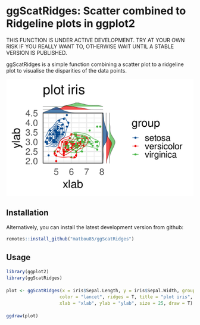 

# ggScatRidges: Scatter combined to Ridgeline plots in ggplot2

THIS FUNCTION IS UNDER ACTIVE DEVELOPMENT. TRY AT YOUR OWN RISK IF YOU REALLY WANT TO, OTHERWISE WAIT UNTIL A STABLE VERSION IS PUBLISHED.

ggScatRidges is a simple function combining a scatter plot to a ridgeline plot to visualise the disparities of the data points.

![An example of a plot that this package generates](misc/img/Rplot01.svg)

## Installation

<!-- remove this when released to CRAN

Please install the stable release from CRAN:

``` r
install.packages("ggScatRidges")
```

-->


Alternatively, you can install the latest development version from
github:

``` r
remotes::install_github("matbou85/ggScatRidges")
```

## Usage

``` r
library(ggplot2)
library(ggScatRidges)
    
plot <- ggScatRidges(x = iris$Sepal.Length, y = iris$Sepal.Width, group= iris$Species, 
                    color = "lancet", ridges = T, title = "plot iris",
                    xlab = "xlab", ylab = "ylab", size = 25, draw = T) 

ggdraw(plot)

```



